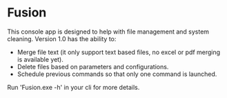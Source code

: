 # Fusion

This console app is designed to help with file management and system cleaning. Version 1.0 has the ability to:
- Merge file text (it only support text based files, no excel or pdf merging is available yet).
- Delete files based on parameters and configurations.
- Schedule previous commands so that only one command is launched.

Run 'Fusion.exe -h' in your cli for more details.